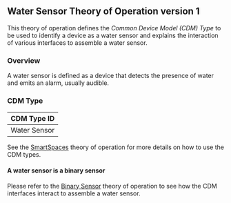 ## Water Sensor Theory of Operation version 1

This theory of operation defines the _Common Device Model (CDM) Type_ to be used to identify a device as a water sensor and explains the interaction of 
various interfaces to assemble a water sensor.

### Overview

A water sensor is defined as a device that detects the presence of water and emits an alarm, usually audible.

### CDM Type

|  CDM Type ID  |
| ------------- |
| Water Sensor  |

See the [SmartSpaces](/org.alljoyn.SmartSpaces/theory-of-operation-v2) theory of operation for more details on how to use the CDM types.

#### A water sensor is a binary sensor

Please refer to the [Binary Sensor](binary-sensor-theory-of-operation-v1) theory of operation to see how the CDM interfaces interact to assemble
a water sensor.